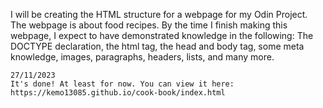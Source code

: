 I will be creating the HTML structure for a webpage for my Odin Project.
The webpage is about food recipes.
By the time I finish making this webpage, I expect to have demonstrated knowledge in the following:
The DOCTYPE declaration, the html tag, the head and body tag, some meta knowledge, images, paragraphs, headers, lists, and many more.
~~~~~~~~~~~~~~~~~~~~~~
27/11/2023 
It's done! At least for now. You can view it here:
https://kemo13085.github.io/cook-book/index.html
